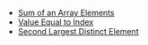 - [Sum of an Array Elements](https://github.com/shamnad-sherief/java-challenge/blob/main/src/excercise/array/SumOfArray.java)
- [Value Equal to Index](https://github.com/shamnad-sherief/java-challenge/blob/main/src/excercise/array/ValueEqualToIndex.java)
- [Second Largest Distinct Element](https://github.com/shamnad-sherief/java-challenge/blob/main/src/excercise/array/SecondLargestDistinctElement.java)

